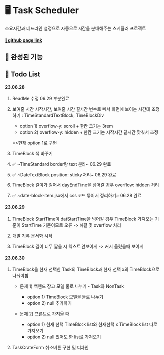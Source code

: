 # 🖥 Task Scheduler

소요시간과 데드라인 설정으로 자동으로 시간을 분배해주는 스케쥴러 프로젝트

#### [🔗github page link](https://eatingrabbit.github.io/23-spring-web-frontend-toyproj/)


## 🎈 완성된 기능

## 📝 Todo List

#### 23.06.28

1. ReadMe 수정 06.29 부분완료

1. 보여줄 시간 시작시간, 보여줄 시간 끝시간 변수로 빼서 화면에 보이는 시간대 조정하기
: TimeStandardTextBlock, TimeBlockDiv
   - option 1) overflow-y: scroll + 한칸 크기는 3rem
   - option 2) overflow-y: hidden + 한칸 크기는 시작시간 끝시간 맞춰서 조정

   =>현재 option 1로 구현

1. TimeBlock 색 바꾸기

1. ✅ ~TimeStandard border랑 text 분리~ 06.29 완료

1. ✅ ~DateTextBlock position: sticky 처리~ 06.29 완료

1. TimeBlock 길이가 길어서 dayEndTime을 넘어갈 경우 overflow: hidden 처리

1. ✅ ~date-block-item.jsx에서 css 코드 묶어서 정리하기~ 06.28 완료

#### 23.06.29

1. TimeBlock StartTime이 datStartTime을 넘어갈 경우 TimeBlock 가져오는 기준이 StartTime 기준이므로 오류 -> 해결 및 overflow 처리

1. 개발 기록 문서화 시작

1. TimeBlock 길이 너무 짧을 시 텍스트 안보이게 -> 커서 올렸을때 보이게

#### 23.06.30

1. TimeBlock을 현재 선택한 Task의 TimeBlock과 현재 선택 x의 TimeBlock으로 나눠야함

    - 문제 1) 백엔드 장고 모델 둘로 나누기 - Task와 NonTask
        - option 1) TimeBlock 모델을 둘로 나누기 
        - option 2) null 추가하기
        
    - 문제 2) 프론트로 가져올 때

        - option 1) 현재 선택 TimeBlock list와 현재선택 x TimeBlock list 따로 가져오기
        - option 2) null 있어도 한 list로 가져오기

2. TaskCrateForm 취소버튼 구현 및 디자인